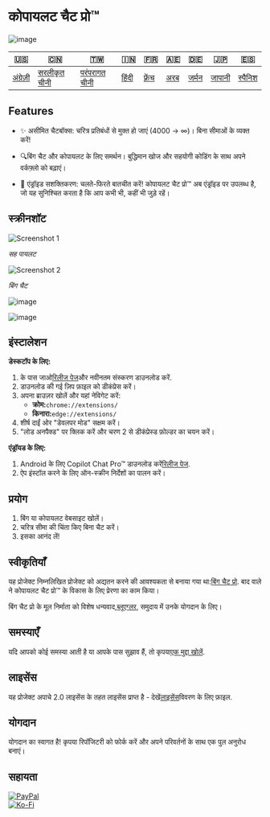 # कोपायलट चैट प्रो™

![image](https://user-images.githubusercontent.com/69091361/297645227-67e62dd6-9322-4622-aa35-f7624fdf8698.png)

| 🇺🇸                   | 🇨🇳                            | 🇹🇼                             | 🇮🇳                  | 🇫🇷                    | 🇦🇪                | 🇩🇪                  | 🇯🇵                   | 🇪🇸                    |
| ---------------------- | ------------------------------- | -------------------------------- | --------------------- | ----------------------- | ------------------- | --------------------- | ---------------------- | ----------------------- |
| [अंग्रेज़ी](README.md) | [सरलीकृत चीनी](README.zh-CN.md) | [परंपरागत चीनी](README.zh-TW.md) | [हिंदी](README.hi.md) | [फ़्रेंच](README.fr.md) | [अरब](README.ar.md) | [जर्मन](README.de.md) | [जापानी](README.ja.md) | [स्पैनिश](README.es.md) |

## Features

-   ✨ असीमित चैटबॉक्स: चरित्र प्रतिबंधों से मुक्त हो जाएं (4000 -> ∞)। बिना सीमाओं के व्यक्त करें!

-   🔍बिंग चैट और कोपायलट के लिए समर्थन। बुद्धिमान खोज और सहयोगी कोडिंग के साथ अपने वर्कफ़्लो को बढ़ाएं।

-   📱 एंड्रॉइड सशक्तिकरण: चलते-फिरते बातचीत करें! कोपायलट चैट प्रो™ अब एंड्रॉइड पर उपलब्ध है, जो यह सुनिश्चित करता है कि आप कभी भी, कहीं भी जुड़े रहें।

## स्क्रीनशॉट

![Screenshot 1](https://user-images.githubusercontent.com/69091361/297644441-b17ea2d1-94c4-4543-92fd-d094bb8187c6.png)

_सह पायलट_

![Screenshot 2](https://user-images.githubusercontent.com/69091361/297644588-1b3c7295-c6b2-46f9-9999-a99c95aad580.png)

_बिंग चैट_

![image](https://github.com/qzxtu/Copilot-Chat-Pro/assets/69091361/765cde2d-514f-449f-b88b-5cbef013560a)

![image](https://github.com/qzxtu/Copilot-Chat-Pro/assets/69091361/151354d0-c04f-4051-a2be-b55a664ddae1)

## इंस्टालेशन

**डेस्कटॉप के लिए:**

1.  के पास जाओ[रिलीज पेज](https://github.com/qzxtu/Copilot-Chat-Pro/releases)और नवीनतम संस्करण डाउनलोड करें.
2.  डाउनलोड की गई ज़िप फ़ाइल को डीकंप्रेस करें।
3.  अपना ब्राउज़र खोलें और यहां नेविगेट करें:
    -   **क्रोम:**`chrome://extensions/`
    -   **किनारा:**`edge://extensions/`
4.  शीर्ष दाईं ओर "डेवलपर मोड" सक्षम करें।
5.  "लोड अनपैक्ड" पर क्लिक करें और चरण 2 से डीकंप्रेस्ड फ़ोल्डर का चयन करें।

**एंड्रॉयड के लिए:**

1.  Android के लिए Copilot Chat Pro™ डाउनलोड करें[रिलीज पेज](https://github.com/qzxtu/Copilot-Chat-Pro/releases).
2.  ऐप इंस्टॉल करने के लिए ऑन-स्क्रीन निर्देशों का पालन करें।

## प्रयोग

1.  बिंग या कोपायलट वेबसाइट खोलें।
2.  चरित्र सीमा की चिंता किए बिना चैट करें।
3.  इसका आनंद लें!

## स्वीकृतियाँ

यह प्रोजेक्ट निम्नलिखित प्रोजेक्ट को अद्यतन करने की आवश्यकता से बनाया गया था:[बिंग चैट प्रो](https://github.com/blueagler/Bing-Chat-Pro). बाद वाले ने कोपायलट चैट प्रो™ के विकास के लिए प्रेरणा का काम किया।

बिंग चैट प्रो के मूल निर्माता को विशेष धन्यवाद,[ब्लूएग्लर](https://github.com/blueagler), समुदाय में उनके योगदान के लिए।

## समस्याएँ

यदि आपको कोई समस्या आती है या आपके पास सुझाव हैं, तो कृपया[एक मुद्दा खोलें](https://github.com/qzxtu/copilot-chat-pro/issues).

## लाइसेंस

यह प्रोजेक्ट अपाचे 2.0 लाइसेंस के तहत लाइसेंस प्राप्त है - देखें[लाइसेंस](LICENSE)विवरण के लिए फ़ाइल.

## योगदान

योगदान का स्वागत है! कृपया रिपॉजिटरी को फोर्क करें और अपने परिवर्तनों के साथ एक पुल अनुरोध बनाएं।

## सहायता

[![PayPal](https://img.shields.io/badge/PayPal-00457C?style=for-the-badge&logo=paypal&logoColor=white)](https://paypal.me/nova355killer)  
[![Ko-Fi](https://img.shields.io/badge/kofi-00457C?style=for-the-badge&logo=ko-fi&logoColor=white)](https://ko-fi.com/nova355)
